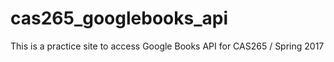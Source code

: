 # cas265_googlebooks_api
This is a practice site to access Google Books API for CAS265 / Spring 2017
